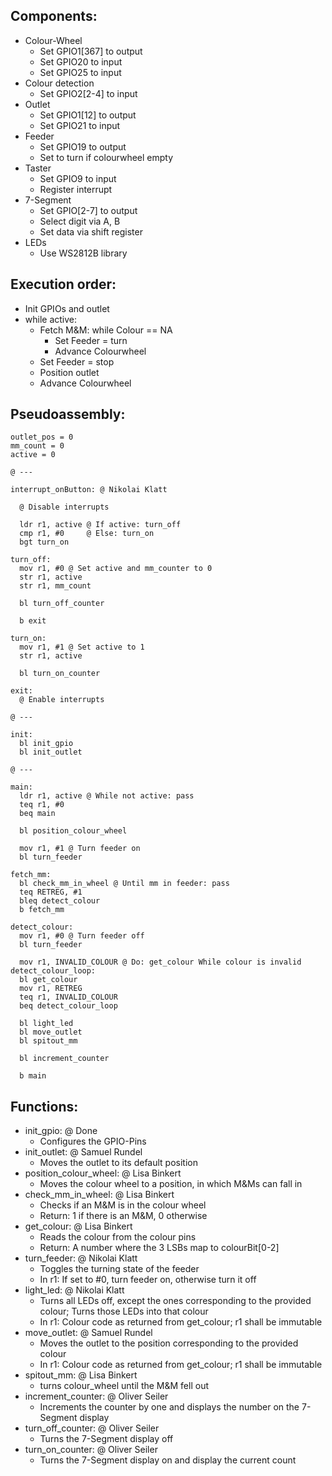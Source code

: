 ## Components:
- Colour-Wheel
  - Set GPIO1[367] to output
  - Set GPIO20 to input
  - Set GPIO25  to input
- Colour detection
  - Set GPIO2[2-4] to input
- Outlet
  - Set GPIO1[12] to output
  - Set GPIO21 to input
- Feeder
  - Set GPIO19 to output
  - Set to turn if colourwheel empty
- Taster
  - Set GPIO9 to input
  - Register interrupt
- 7-Segment
  - Set GPIO[2-7] to output
  - Select digit via A, B
  - Set data via shift register
- LEDs
  - Use WS2812B library

## Execution order:
- Init GPIOs and outlet
- while active:
  - Fetch M&M: while Colour == NA
    - Set Feeder = turn
    - Advance Colourwheel
  - Set Feeder = stop
  - Position outlet
  - Advance Colourwheel

## Pseudoassembly:

```arm
outlet_pos = 0
mm_count = 0
active = 0

@ ---

interrupt_onButton: @ Nikolai Klatt

  @ Disable interrupts
  
  ldr r1, active @ If active: turn_off
  cmp r1, #0     @ Else: turn_on
  bgt turn_on
  
turn_off:
  mov r1, #0 @ Set active and mm_counter to 0
  str r1, active
  str r1, mm_count
  
  bl turn_off_counter
  
  b exit

turn_on:
  mov r1, #1 @ Set active to 1
  str r1, active
  
  bl turn_on_counter

exit:
  @ Enable interrupts

@ ---

init:
  bl init_gpio
  bl init_outlet

@ ---

main:
  ldr r1, active @ While not active: pass
  teq r1, #0 
  beq main
  
  bl position_colour_wheel
  
  mov r1, #1 @ Turn feeder on
  bl turn_feeder
  
fetch_mm:
  bl check_mm_in_wheel @ Until mm in feeder: pass
  teq RETREG, #1
  bleq detect_colour
  b fetch_mm
  
detect_colour:
  mov r1, #0 @ Turn feeder off
  bl turn_feeder
  
  mov r1, INVALID_COLOUR @ Do: get_colour While colour is invalid
detect_colour_loop:
  bl get_colour
  mov r1, RETREG
  teq r1, INVALID_COLOUR
  beq detect_colour_loop
  
  bl light_led
  bl move_outlet
  bl spitout_mm
  
  bl increment_counter
  
  b main
```    

## Functions:
  - init\_gpio: @ Done
    - Configures the GPIO-Pins
  - init\_outlet: @ Samuel Rundel
    - Moves the outlet to its default position
  - position\_colour\_wheel: @ Lisa Binkert
    - Moves the colour wheel to a position, in which M&Ms can fall in
  - check\_mm\_in\_wheel: @ Lisa Binkert
    - Checks if an M&M is in the colour wheel
    - Return: 1 if there is an M&M, 0 otherwise
  - get\_colour: @ Lisa Binkert
    - Reads the colour from the colour pins
    - Return: A number where the 3 LSBs map to colourBit[0-2]
  - turn\_feeder: @ Nikolai Klatt
    - Toggles the turning state of the feeder
    - In r1: If set to #0, turn feeder on, otherwise turn it off
  - light\_led: @ Nikolai Klatt
    - Turns all LEDs off, except the ones corresponding to the provided colour; Turns those LEDs into that colour
    - In r1: Colour code as returned from get\_colour; r1 shall be immutable
  - move\_outlet: @ Samuel Rundel
    - Moves the outlet to the position corresponding to the provided colour
    - In r1: Colour code as returned from get\_colour; r1 shall be immutable
  - spitout\_mm: @ Lisa Binkert
    - turns colour\_wheel until the M&M fell out
  - increment\_counter: @ Oliver Seiler
    - Increments the counter by one and displays the number on the 7-Segment display
  - turn\_off\_counter: @ Oliver Seiler
    - Turns the 7-Segment display off
  - turn\_on\_counter: @ Oliver Seiler
    - Turns the 7-Segment display on and display the current count

